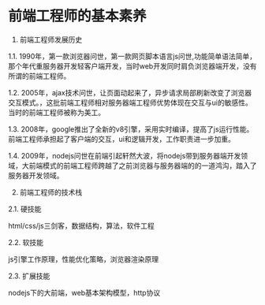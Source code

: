 # 前端工程师的基本素养

1. 前端工程师发展历史

1.1. 1990年，第一款浏览器问世，第一款网页脚本语言js问世,功能简单语法简单，那个年代重服务器开发轻客户端开发，当时web开发同时肩负浏览器端开发，没有所谓的前端工程师。

1.2. 2005年，ajax技术问世，让页面动起来了，异步请求局部刷新改变了浏览器交互模式。，这批前端工程师相对服务器端工程师优势体现在交互与ui的敏感性。当时的前端工程师被称为美工。

1.3. 2008年，google推出了全新的v8引擎，采用实时编译，提高了js运行性能。前端工程师承担起了客户端的交互，ui和逻辑开发，工作职责进一步加重。

1.4. 2009年，nodejs问世在前端引起轩然大波，将nodejs带到服务器端开发领域，大前端模式的前端工程师跨越了之前浏览器与服务器端的的一道鸿沟，踏入了服务器开发领域。

2. 前端工程师的技术栈

2.1. 硬技能

html/css/js三剑客，数据结构，算法，软件工程

2.2. 软技能

js引擎工作原理，性能优化策略，浏览器渲染原理

2.3. 扩展技能

nodejs下的大前端，web基本架构模型，http协议



